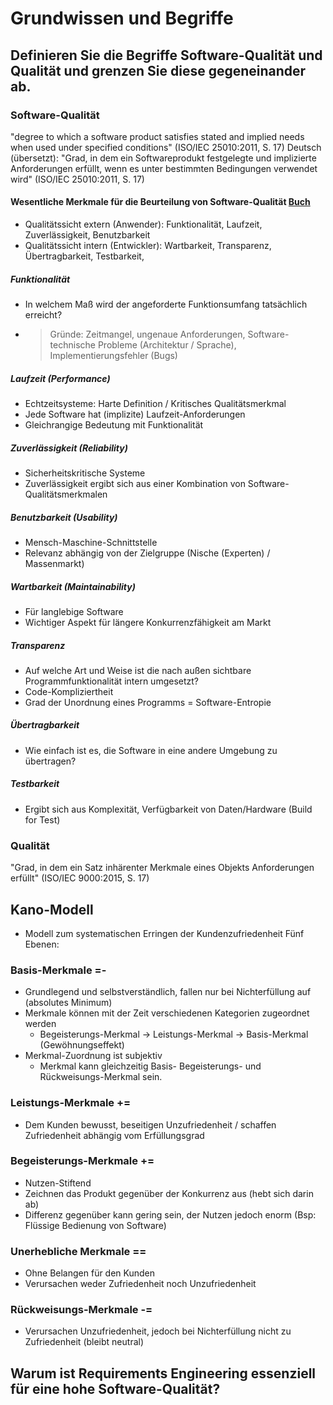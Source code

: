 # Grundwissen und Begriffe
## Definieren Sie die Begriffe Software-Qualität und Qualität und grenzen Sie diese gegeneinander ab.
### Software-Qualität
"degree to which a software product satisfies stated and implied needs when used under specified conditions" (ISO/IEC 25010:2011, S. 17)
Deutsch (übersetzt):
"Grad, in dem ein Softwareprodukt festgelegte und implizierte Anforderungen erfüllt, wenn es unter bestimmten Bedingungen verwendet wird" (ISO/IEC 25010:2011, S. 17)

#### Wesentliche Merkmale für die Beurteilung von Software-Qualität [Buch](https://books.google.de/books?id=XZEuBAAAQBAJ&lpg=PR5&ots=gMqkFldkYl&dq=Software%20qualit%C3%A4t&lr&hl=de&pg=PA7#v=onepage&q=Software%20qualit%C3%A4t&f=false)
- Qualitätssicht extern (Anwender): Funktionalität, Laufzeit, Zuverlässigkeit, Benutzbarkeit
- Qualitätssicht intern (Entwickler): Wartbarkeit, Transparenz, Übertragbarkeit, Testbarkeit, 

##### Funktionalität
- In welchem Maß wird der angeforderte Funktionsumfang tatsächlich erreicht?
- > Gründe:
  > Zeitmangel, ungenaue Anforderungen, Software-technische Probleme (Architektur / Sprache), Implementierungsfehler (Bugs)

##### Laufzeit (Performance)
- Echtzeitsysteme: Harte Definition / Kritisches Qualitätsmerkmal
- Jede Software hat (implizite) Laufzeit-Anforderungen
- Gleichrangige Bedeutung mit Funktionalität

##### Zuverlässigkeit (Reliability)
- Sicherheitskritische Systeme
- Zuverlässigkeit ergibt sich aus einer Kombination von Software-Qualitätsmerkmalen

##### Benutzbarkeit (Usability)
- Mensch-Maschine-Schnittstelle
- Relevanz abhängig von der Zielgruppe (Nische (Experten) / Massenmarkt)

##### Wartbarkeit (Maintainability)
- Für langlebige Software
- Wichtiger Aspekt für längere Konkurrenzfähigkeit am Markt
  
##### Transparenz
- Auf welche Art und Weise ist die nach außen sichtbare Programmfunktionalität intern umgesetzt?
- Code-Kompliziertheit
- Grad der Unordnung eines Programms = Software-Entropie

##### Übertragbarkeit
- Wie einfach ist es, die Software in eine andere Umgebung zu übertragen?

##### Testbarkeit
- Ergibt sich aus Komplexität, Verfügbarkeit von Daten/Hardware (Build for Test)

### Qualität
"Grad, in dem ein Satz inhärenter Merkmale eines Objekts Anforderungen erfüllt" (ISO/IEC 9000:2015, S. 17)

## Kano-Modell
- Modell zum systematischen Erringen der Kundenzufriedenheit
Fünf Ebenen:
### Basis-Merkmale =-
- Grundlegend und selbstverständlich, fallen nur bei Nichterfüllung auf (absolutes Minimum)
- Merkmale können mit der Zeit verschiedenen Kategorien zugeordnet werden
  - Begeisterungs-Merkmal -> Leistungs-Merkmal -> Basis-Merkmal (Gewöhnungseffekt)
- Merkmal-Zuordnung ist subjektiv
  - Merkmal kann gleichzeitig Basis- Begeisterungs- und Rückweisungs-Merkmal sein.
### Leistungs-Merkmale +=
- Dem Kunden bewusst, beseitigen Unzufriedenheit / schaffen Zufriedenheit abhängig vom Erfüllungsgrad
### Begeisterungs-Merkmale +=
- Nutzen-Stiftend
- Zeichnen das Produkt gegenüber der Konkurrenz aus (hebt sich darin ab)
- Differenz gegenüber kann gering sein, der Nutzen jedoch enorm (Bsp: Flüssige Bedienung von Software)
### Unerhebliche Merkmale ==
- Ohne Belangen für den Kunden
- Verursachen weder Zufriedenheit noch Unzufriedenheit
### Rückweisungs-Merkmale -=
- Verursachen Unzufriedenheit, jedoch bei Nichterfüllung nicht zu Zufriedenheit (bleibt neutral)

## 


## Warum ist Requirements Engineering essenziell für eine hohe Software-Qualität?